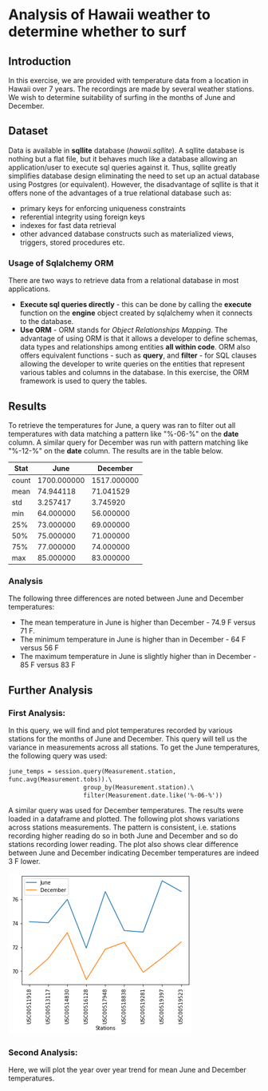 # Analysis of Hawaii weather to determine whether to surf

## Introduction

In this exercise, we are provided with temperature data from a location in Hawaii over 7 years. The recordings are made by several weather stations. We wish to determine suitability of surfing in the months of June and December.

## Dataset

Data is available in **sqllite** database (*hawaii.sqllite*). A sqllite database is nothing but a flat file, but it behaves much like a database allowing an application/user to execute sql queries against it. Thus, sqllite greatly simplifies database design eliminating the need to set up an actual database using Postgres (or equivalent). However, the disadvantage of sqllite is that it offers none of the advantages of a true relational database such as:
* primary keys for enforcing uniqueness constraints
* referential integrity using foreign keys
* indexes for fast data retrieval
* other advanced database constructs such as materialized views, triggers, stored procedures etc.

### Usage of Sqlalchemy ORM

There are two ways to retrieve data from a relational database in most applications.
* **Execute sql queries directly** - this can be done by calling the **execute** function on the **engine** object created by sqlalchemy when it connects to the database.
* **Use ORM** - ORM stands for *Object Relationships Mapping*. The advantage of using ORM is that it allows a developer to define schemas, data types and relationships among entities **all within code**. ORM also offers equivalent functions - such as **query**, and **filter** - for SQL clauses allowing the developer to write queries on the entities that represent various tables and columns in the database. In this exercise, the ORM framework is used to query the tables.

## Results

To retrieve the temperatures for June, a query was ran to filter out all temperatures with data matching a pattern like "%-06-%" on the **date** column. A similar query for December was run with pattern matching like "%-12-%" on the **date** column. The results are in the table below.

| Stat  | June       | December |
| ----- | ---------- | ---------|
| count	| 1700.000000 | 1517.000000 |
|mean |	74.944118 | 71.041529 |
|std |	3.257417 | 3.745920 |
|min |	64.000000 | 56.000000 |
|25% |	73.000000 | 69.000000 |
|50% |	75.000000 | 71.000000 |
|75% |	77.000000 | 74.000000 |
|max |	85.000000 | 83.000000 |	

### Analysis

The following three differences are noted between June and December temperatures:

* The mean temperature in June is higher than December - 74.9 F versus 71 F.
* The minimum temperature in June is higher than in December - 64 F versus 56 F
* The maximum temperature in June is slightly higher than in December - 85 F versus 83 F

## Further Analysis

### First Analysis:

In this query, we will find and plot temperatures recorded by various stations for the months of June and December. This query will tell us the variance in measurements across all stations. To get the June temperatures, the following query was used:

```
june_temps = session.query(Measurement.station, func.avg(Measurement.tobs)).\
                     group_by(Measurement.station).\
                     filter(Measurement.date.like('%-06-%'))
```

A similar query was used for December temperatures. The results were loaded in a dataframe and plotted. The following plot shows variations across stations measurements. The pattern is consistent, i.e. stations recording higher reading do so in both June and December and so do stations recording lower reading. The plot also shows clear difference between June and December indicating December temperatures are indeed 3 F lower.

![image_name](Stations.png)

### Second Analysis:

Here, we will plot the year over year trend for mean June and December temperatures.

